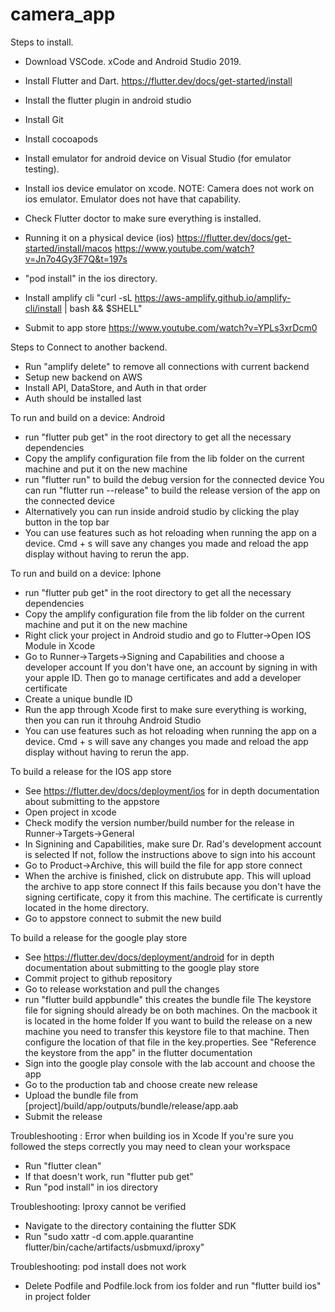 # camera_app


Steps to install.
- Download VSCode. xCode and Android Studio 2019.
- Install Flutter and Dart.
    https://flutter.dev/docs/get-started/install
- Install the flutter plugin in android studio
- Install Git
- Install cocoapods
- Install emulator for android device on Visual Studio (for emulator testing).
- Install ios device emulator on xcode.
NOTE: Camera does not work on ios emulator. Emulator does not have that capability.
- Check Flutter doctor to make sure everything is installed.
- Running it on a physical device (ios)
    https://flutter.dev/docs/get-started/install/macos
    https://www.youtube.com/watch?v=Jn7o4Gy3F7Q&t=197s
- "pod install" in the ios directory.
- Install amplify cli
    "curl -sL https://aws-amplify.github.io/amplify-cli/install | bash && $SHELL"

- Submit to app store
    https://www.youtube.com/watch?v=YPLs3xrDcm0


Steps to Connect to another backend.
- Run "amplify delete" to remove all connections with current backend
- Setup new backend on AWS
- Install API, DataStore, and Auth in that order
- Auth should be installed last

To run and build on a device: Android
- run "flutter pub get" in the root directory to get all the necessary dependencies 
- Copy the amplify configuration file from the lib folder on the current machine and put it on the new machine
- run "flutter run" to build the debug version for the connected device
    You can run "flutter run --release" to build the release version of the app on the connected device
- Alternatively you can run inside android studio by clicking the play button in the top bar 
- You can use features such as hot reloading when running the app on a device. Cmd + s will save any changes 
    you made and reload the app display without having to rerun the app.
    
To run and build on a device: Iphone
- run "flutter pub get" in the root directory to get all the necessary dependencies 
- Copy the amplify configuration file from the lib folder on the current machine and put it on the new machine
- Right click your project in Android studio and go to Flutter->Open IOS Module in Xcode
- Go to Runner->Targets->Signing and Capabilities and choose a developer account
    If you don't have one, an account by signing in with your apple ID. Then go to manage certificates and add 
    a developer certificate
- Create a unique bundle ID
- Run the app through Xcode first to make sure everything is working, then you can run it throuhg Android Studio
- You can use features such as hot reloading when running the app on a device. Cmd + s will save any changes 
    you made and reload the app display without having to rerun the app.
 
To build a release for the IOS app store
- See https://flutter.dev/docs/deployment/ios for in depth documentation about submitting to the appstore
- Open project in xcode 
- Check modify the version number/build number for the release in Runner->Targets->General
- In Signining and Capabilities, make sure Dr. Rad's development account is selected
    If not, follow the instructions above to sign into his account
- Go to Product->Archive, this will build the file for app store connect
- When the archive is finished, click on distrubute app. This will upload the archive to app store connect
    If this fails because you don't have the signing certificate, copy it from this machine. The certificate
    is currently located in the home directory.
- Go to appstore connect to submit the new build

To build a release for the google play store
- See https://flutter.dev/docs/deployment/android for in depth documentation about submitting to the google play store
- Commit project to github repository 
- Go to release workstation and pull the changes
- run "flutter build appbundle" this creates the bundle file
    The keystore file for signing should already be on both machines. On the macbook it is located in the home folder
    If you want to build the release on a new machine you need to transfer this keystore file to that machine.
    Then configure the location of that file in the key.properties. See "Reference the keystore from the app" in the flutter documentation
- Sign into the google play console with the lab account and choose the app
- Go to the production tab and choose create new release
- Upload the bundle file from [project]/build/app/outputs/bundle/release/app.aab
- Submit the release

Troubleshooting : Error when building ios in Xcode
If you're sure you followed the steps correctly you may need to clean your workspace
- Run "flutter clean"
- If that doesn't work, run "flutter pub get"
- Run "pod install" in ios directory

Troubleshooting: Iproxy cannot be verified
- Navigate to the directory containing the flutter SDK
- Run "sudo xattr -d com.apple.quarantine flutter/bin/cache/artifacts/usbmuxd/iproxy"

Troubleshooting: pod install does not work
- Delete Podfile and Podfile.lock from ios folder and run "flutter build ios" in project folder 

